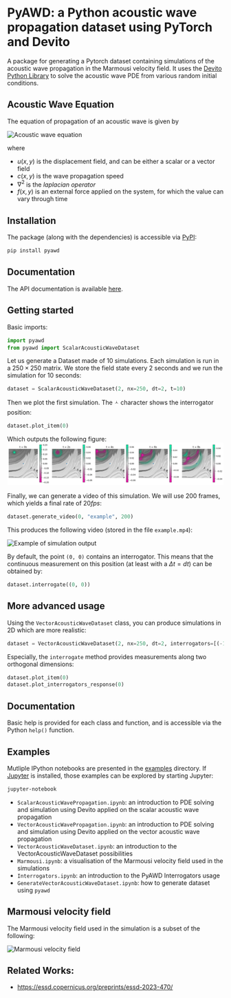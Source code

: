 # PyAWD: a Python acoustic wave propagation dataset using PyTorch and Devito
A package for generating a Pytorch dataset containing simulations of the acoustic wave propagation in the Marmousi velocity field. It uses the [Devito Python Library](https://www.devitoproject.org) to solve the acoustic wave PDE from various random initial conditions.

## Acoustic Wave Equation
The equation of propagation of an acoustic wave is given by

<img src="https://latex.codecogs.com/svg.image?\bg{white}\frac{d^2u}{dt^2}=c\nabla^2&space;u&plus;f(x,y)" title="Acoustic wave equation">

where
- $u(x, y)$ is the displacement field, and can be either a scalar or a vector field
- $c(x, y)$ is the wave  propagation speed
- $\nabla^2$ is the _laplacian operator_
- $f(x, y)$ is an external force applied on the system, for which the value can vary through time

## Installation
The package (along with the dependencies) is accessible via [PyPI](https://pypi.org/project/PyAWD/):

```bash
pip install pyawd
```

## Documentation
The API documentation is available [here](https://pascaltribel.github.io/pyawd/).

## Getting started

Basic imports:
```python
import pyawd
from pyawd import ScalarAcousticWaveDataset
```

Let us generate a Dataset made of 10 simulations. Each simulation is run in a $250\times 250$ matrix. We store the field state every $2$ seconds and we run the simulation for $10$ seconds:

```python
dataset = ScalarAcousticWaveDataset(2, nx=250, dt=2, t=10)
```

Then we plot the first simulation. The &#128960; character shows the interrogator position:

```python
dataset.plot_item(0)
```

Which outputs the following figure:
![Example of simulation output](examples/example.png)

Finally, we can generate a video of this simulation. We will use $200$ frames, which yields a final rate of $20 fps$:

```python
dataset.generate_video(0, "example", 200)
```

This produces the following video (stored in the file `example.mp4`):

![Example of simulation output](examples/dataset_generation.gif)


By default, the point `(0, 0)` contains an interrogator. This means that the continuous measurement on this position (at least with a $\Delta t=dt$) can be obtained by:

```python
dataset.interrogate((0, 0))
```

## More advanced usage
Using the `VectorAcousticWaveDataset` class, you can produce simulations in 2D which are more realistic:

```python
dataset = VectorAcousticWaveDataset(2, nx=250, dt=2, interrogators=[(-10, 0), (10, 0)], t=10)
```

Especially, the `interrogate` method provides measurements along two orthogonal dimensions:

```python
dataset.plot_item(0)
dataset.plot_interrogators_response(0)
```


## Documentation
Basic help is provided for each class and function, and is accessible via the Python `help()` function.

## Examples
Mutliple IPython notebooks are presented in the [examples](examples/) directory. If [Jupyter](https://jupyter.org) is installed, those examples can be explored by starting Jupyter:

```bash
jupyter-notebook
```

- `ScalarAcousticWavePropagation.ipynb`: an introduction to PDE solving and simulation using Devito applied on the scalar acoustic wave propagation
- `VectorAcousticWavePropagation.ipynb`: an introduction to PDE solving and simulation using Devito applied on the vector acoustic wave propagation
- `VectorAcousticWaveDataset.ipynb`: an introduction to the VectorAcousticWaveDataset possibilities
- `Marmousi.ipynb`: a visualisation of the Marmousi velocity field used in the simulations
- `Interrogators.ipynb`: an introduction to the PyAWD Interrogators usage
- `GenerateVectorAcousticWaveDataset.ipynb`: how to generate dataset using `pyawd`


## Marmousi velocity field
The Marmousi velocity field used in the simulation is a subset of the following:

<img src="https://slideplayer.com/slide/15021598/91/images/37/Marmousi+Velocity+Model.jpg" alt="Marmousi velocity field" width="40%"/>

## Related Works:
- https://essd.copernicus.org/preprints/essd-2023-470/
